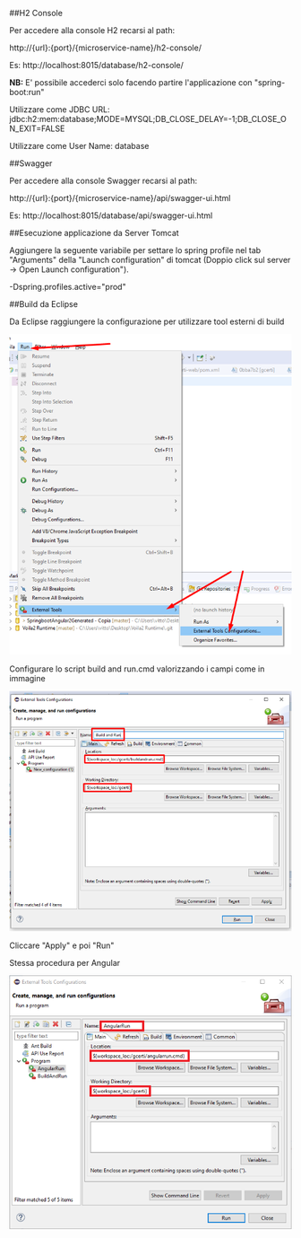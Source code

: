 ##H2 Console

Per accedere alla console H2 recarsi al path:

http://{url}:{port}/{microservice-name}/h2-console/

Es: http://localhost:8015/database/h2-console/

**NB:** E' possibile accederci solo facendo partire l'applicazione con "spring-boot:run"

Utilizzare come JDBC URL:
jdbc:h2:mem:database;MODE=MYSQL;DB_CLOSE_DELAY=-1;DB_CLOSE_ON_EXIT=FALSE

Utilizzare come User Name:
database

##Swagger

Per accedere alla console Swagger recarsi al path:

http://{url}:{port}/{microservice-name}/api/swagger-ui.html

Es: http://localhost:8015/database/api/swagger-ui.html

##Esecuzione applicazione da Server Tomcat

Aggiungere la seguente variabile per settare lo spring profile nel tab "Arguments" della "Launch configuration" di tomcat (Doppio click sul server -> Open Launch configuration"). 

-Dspring.profiles.active="prod"


##Build da Eclipse

Da Eclipse raggiungere la configurazione per utilizzare tool esterni di build

![Build and Run Project](buildRun.png)

Configurare lo script build and run.cmd valorizzando i campi come in immagine

![Build and Run Project](buildRun2.png)

Cliccare "Apply" e poi "Run"

Stessa procedura per Angular

![Run Angular Project](angularRun.png)
